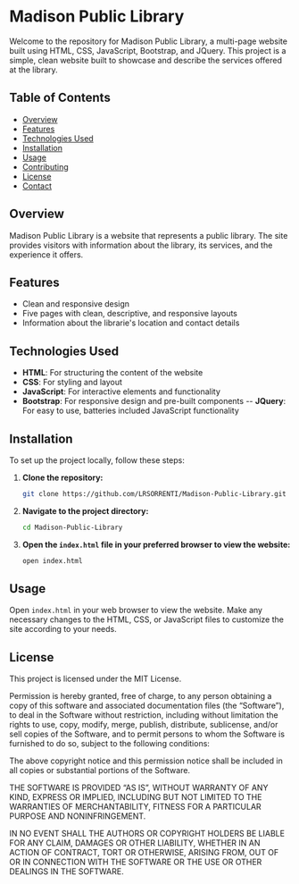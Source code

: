 # Madison Public Library

Welcome to the repository for Madison Public Library, a multi-page website built using HTML, CSS, JavaScript, Bootstrap, and JQuery. This project is a simple, clean website built to showcase and describe the services offered at the library.

## Table of Contents

- [Overview](#overview)
- [Features](#features)
- [Technologies Used](#technologies-used)
- [Installation](#installation)
- [Usage](#usage)
- [Contributing](#contributing)
- [License](#license)
- [Contact](#contact)

## Overview

Madison Public Library is a website that represents a public library. The site provides visitors with information about the library, its services, and the experience it offers.

## Features

- Clean and responsive design
- Five pages with clean, descriptive, and responsive layouts
- Information about the librarie's location and contact details

## Technologies Used

- **HTML**: For structuring the content of the website
- **CSS**: For styling and layout
- **JavaScript**: For interactive elements and functionality
- **Bootstrap**: For responsive design and pre-built components
-- **JQuery**: For easy to use, batteries included JavaScript functionality

## Installation

To set up the project locally, follow these steps:

1. **Clone the repository:**

    ```bash
    git clone https://github.com/LRSORRENTI/Madison-Public-Library.git
    ```

2. **Navigate to the project directory:**

    ```bash
    cd Madison-Public-Library
    ```

3. **Open the `index.html` file in your preferred browser to view the website:**

    ```bash
    open index.html
    ```

## Usage

Open `index.html` in your web browser to view the website. Make any necessary changes to the HTML, CSS, or JavaScript files to customize the site according to your needs.


## License

This project is licensed under the MIT License. 

Permission is hereby granted, free of charge, to any person obtaining a copy of this software and associated documentation files (the “Software”), to deal in the Software without restriction, including without limitation the rights to use, copy, modify, merge, publish, distribute, sublicense, and/or sell
copies of the Software, and to permit persons to whom the Software is furnished to do so, subject to the following conditions:

The above copyright notice and this permission notice shall be included in all copies or substantial portions of the Software.

THE SOFTWARE IS PROVIDED “AS IS”, WITHOUT WARRANTY OF ANY KIND, EXPRESS OR IMPLIED, INCLUDING BUT NOT LIMITED TO THE WARRANTIES OF MERCHANTABILITY, FITNESS FOR A PARTICULAR PURPOSE AND
NONINFRINGEMENT. 

IN NO EVENT SHALL THE AUTHORS OR COPYRIGHT
HOLDERS BE LIABLE FOR ANY CLAIM, DAMAGES OR OTHER LIABILITY, WHETHER IN AN ACTION OF CONTRACT, TORT OR OTHERWISE, ARISING FROM, OUT OF OR IN CONNECTION WITH THE SOFTWARE OR THE USE OR OTHER DEALINGS IN THE SOFTWARE.

